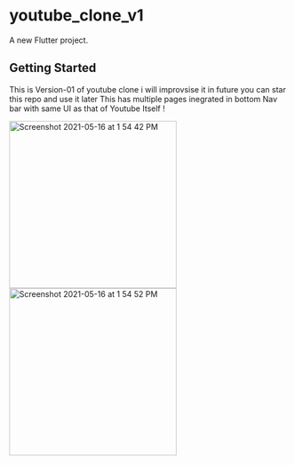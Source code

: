 # youtube_clone_v1

A new Flutter project.

## Getting Started

This is Version-01 of youtube clone i will improvsise it in future you can star this repo and use it later
This has multiple pages inegrated in bottom Nav bar with same UI as that of Youtube Itself ! 



 <img width="301" alt="Screenshot 2021-05-16 at 1 54 42 PM" src="https://user-images.githubusercontent.com/73185436/118390740-54b84980-b64e-11eb-9d22-6fa9c42bd865.png">

<img width="301" alt="Screenshot 2021-05-16 at 1 54 52 PM" src="https://user-images.githubusercontent.com/73185436/118390731-4cf8a500-b64e-11eb-98b7-7f039bc373c5.png">
 
